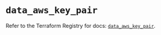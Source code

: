 # `data_aws_key_pair`

Refer to the Terraform Registry for docs: [`data_aws_key_pair`](https://registry.terraform.io/providers/hashicorp/aws/6.8.0/docs/data-sources/key_pair).
